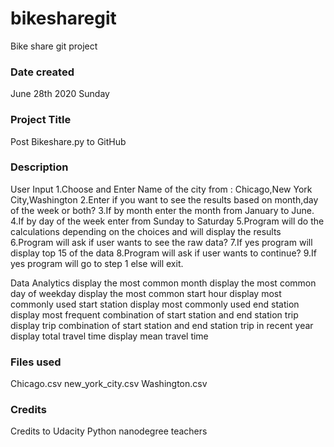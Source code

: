 # bikesharegit
Bike share git project
### Date created

June 28th 2020 Sunday
### Project Title
Post Bikeshare.py to GitHub

### Description
User Input
1.Choose and Enter Name of the city from : Chicago,New York City,Washington
2.Enter if you want to see the results based on month,day of the week or both?
3.If by month enter the month from January to June.
4.If by day of the week enter from Sunday to Saturday
5.Program will do the calculations depending on the choices and
will display the results
6.Program will ask if user wants to see the raw data?
7.If yes program will display top 15 of the data
8.Program will ask if user wants to continue?
9.If yes program will go to step 1 else will exit.

Data Analytics
display the most common month
display the most common day of weekday
display the most common start hour
display most commonly used start station
display most commonly used end station
display most frequent combination of start station and end station trip
display trip combination of start station and end station trip in recent year
display total travel time
display mean travel time

### Files used
Chicago.csv
new_york_city.csv
Washington.csv

### Credits
Credits to Udacity Python nanodegree teachers
